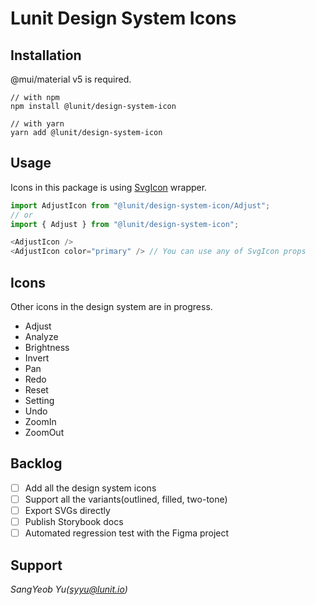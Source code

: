 # Lunit Design System Icons

## Installation

@mui/material v5 is required.

```shell
// with npm
npm install @lunit/design-system-icon

// with yarn
yarn add @lunit/design-system-icon
```

## Usage

Icons in this package is using [SvgIcon](https://mui.com/components/icons/#svgicon) wrapper.

```ts
import AdjustIcon from "@lunit/design-system-icon/Adjust";
// or
import { Adjust } from "@lunit/design-system-icon";

<AdjustIcon />
<AdjustIcon color="primary" /> // You can use any of SvgIcon props
```

## Icons

Other icons in the design system are in progress.

- Adjust
- Analyze
- Brightness
- Invert
- Pan
- Redo
- Reset
- Setting
- Undo
- ZoomIn
- ZoomOut

## Backlog

- [ ] Add all the design system icons
- [ ] Support all the variants(outlined, filled, two-tone)
- [ ] Export SVGs directly
- [ ] Publish Storybook docs
- [ ] Automated regression test with the Figma project

## Support

*SangYeob Yu(syyu@lunit.io)*

